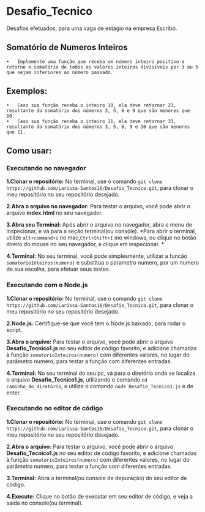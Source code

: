 # Desafio_Tecnico
Desafios efetuados, para uma vaga de estágio na empresa Escribo.

## Somatório de Numeros Inteiros
	•	Implemente uma função que receba um número inteiro positivo e retorne o somatório de todos os valores inteiros divisíveis por 3 ou 5 que sejam inferiores ao número passado.

## Exemplos:
	•	Caso sua função receba o inteiro 10, ela deve retornar 23, resultante do somatório dos números 3, 5, 6 e 9 que são menores que 10.
	•	Caso sua função receba o inteiro 11, ela deve retornar 33, resultante do somatório dos números 3, 5, 6, 9 e 10 que são menores que 11.

## Como usar:

### Executando no navegador

**1.Clonar o repositório:**
No terminal, use o comando `git clone https://github.com/Larissa-Santos16/Desafio_Tecnico.git`, para clonar o meu repositório no seu repositório desejado.

**2.Abra o arquivo no navegador:**
Para testar o arquivo, você pode abrir o arquivo **index.html** no seu navegador.

**3.Abra seu Terminal:**
Após abrir o arquivo no navegador, abra o menu de inspecionar, e vá para a seção terminal(ou console). *Para abrir o terminal, utilize `alt+command+i` no mac,`Ctrl+Shift+I` mo windows, ou clique no botão direito do mouse no seu navegador, e clique em inspecionar. *

**4.Terminal:**
No seu terminal, você pode simplesmente, utilizar a funcão `somatorioInteiros(numero)` e substitua o parametro numero, por um numero de sua escolha, para efetuar seus testes.

### Executando com o Node.js

**1.Clonar o repositório:**
No terminal, use o comando `git clone https://github.com/Larissa-Santos16/Desafio_Tecnico.git`, para clonar o meu repositório no seu repositório desejado.

**2.Node.js:**
Certifique-se que você tem o Node.js baixado, para rodar o script.

**3.Abra o arquivo:**
Para testar o arquivo, você pode abrir o arquivo **Desafio_Tecnico1.js** no seu editor de código favorito, e adicione chamadas à função `somatorioInteiros(numero)` com diferentes valores, no lugar do parâmetro numero, para testar a função com diferentes entradas.

**4.Terminal:**
No seu terminal do seu pc, vá para o diretório onde se localiza o arquivo **Desafio_Tecnico1.js**, utilizando o comando `cd caminho_do_diretorio`, e utilize o comando `node Desafio_Tecnico1.js` e de enter.

### Executando no editor de código

**1.Clonar o repositório:**
No terminal, use o comando `git clone https://github.com/Larissa-Santos16/Desafio_Tecnico.git`, para clonar o meu repositório no seu repositório desejado.

**2.Abra o arquivo:**
Para testar o arquivo, você pode abrir o arquivo **Desafio_Tecnico1.js** no seu editor de código favorito, e adicione chamadas à função `somatorioInteiros(numero)` com diferentes valores, no lugar do parâmetro numero, para testar a função com diferentes entradas.

**3.Terminal:**
Abra o terminal(ou console de depuração) do seu editor de código.

**4.Execute:**
Clique no botão de executar em seu editor de código, e veja a saída no console(ou terminal).


 

